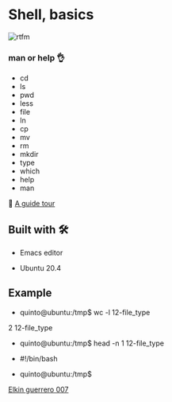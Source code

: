 # Shell, basics


![rtfm](https://user-images.githubusercontent.com/85587286/160321598-b149394f-c0c6-48ba-97ee-8d08d2f94ee1.png)

### man or help 👌

- cd
- ls
- pwd
- less
- file
- ln
- cp
- mv
- rm
- mkdir
- type
- which
- help
- man

🚀  [A guide tour](http://linuxcommand.org/lc3_lts0040.php)


## Built with 🛠️

* Emacs editor

* Ubuntu 20.4
  

  
## Example

* quinto@ubuntu:/tmp$ wc -l 12-file_type

2 12-file_type

* quinto@ubuntu:/tmp$ head -n 1 12-file_type 

* #!/bin/bash

* quinto@ubuntu:/tmp$

[Elkin guerrero 007](https://github.com/elkinguerrero007)

